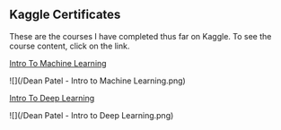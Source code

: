 ## Kaggle Certificates

These are the courses I have completed thus far on Kaggle. To see the course content, click on the link.

[Intro To Machine Learning](https://www.kaggle.com/learn/intro-to-machine-learning)

![](/Dean Patel - Intro to Machine Learning.png)

[Intro To Deep Learning](https://www.kaggle.com/learn/intro-to-deep-learning)

![](/Dean Patel - Intro to Deep Learning.png)

